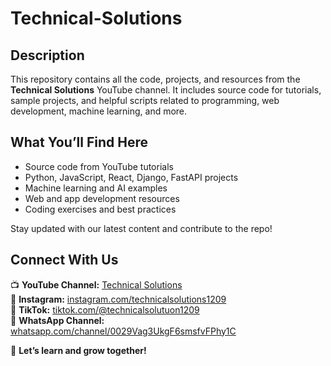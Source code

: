 # Technical-Solutions

## Description  
This repository contains all the code, projects, and resources from the **Technical Solutions** YouTube channel. It includes source code for tutorials, sample projects, and helpful scripts related to programming, web development, machine learning, and more.  

## What You’ll Find Here  
- Source code from YouTube tutorials  
- Python, JavaScript, React, Django, FastAPI projects  
- Machine learning and AI examples  
- Web and app development resources  
- Coding exercises and best practices  

Stay updated with our latest content and contribute to the repo!  

## Connect With Us  
📺 **YouTube Channel:** [Technical Solutions](https://www.youtube.com/@technicalsolutions1209)  
📸 **Instagram:** [instagram.com/technicalsolutions1209](https://www.instagram.com/technicalsolutions1209)  
🎥 **TikTok:** [tiktok.com/@technicalsolutuon1209](https://www.tiktok.com/@technicalsolutuon1209)  
💬 **WhatsApp Channel:** [whatsapp.com/channel/0029Vag3UkgF6smsfvFPhy1C](https://whatsapp.com/channel/0029Vag3UkgF6smsfvFPhy1C)  

🚀 **Let’s learn and grow together!**  
